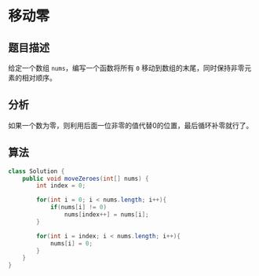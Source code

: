 # 移动零

## 题目描述

给定一个数组 `nums`，编写一个函数将所有 `0` 移动到数组的末尾，同时保持非零元素的相对顺序。

## 分析

如果一个数为零，则利用后面一位非零的值代替0的位置，最后循环补零就行了。

## 算法

```java
class Solution {
    public void moveZeroes(int[] nums) {
        int index = 0;

        for(int i = 0; i < nums.length; i++){
            if(nums[i] != 0)
                nums[index++] = nums[i];
        }

        for(int i = index; i < nums.length; i++){
            nums[i] = 0;
        }
    }
}
```
